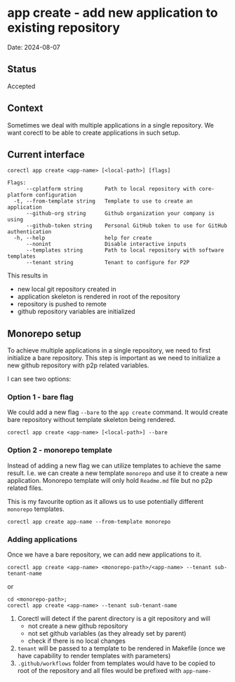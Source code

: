 # app create - add new application to existing repository

Date: 2024-08-07

## Status

Accepted

## Context

Sometimes we deal with multiple applications in a single repository.
We want corectl to be able to create applications in such setup. 


## Current interface

```shell
corectl app create <app-name> [<local-path>] [flags]

Flags:
      --cplatform string       Path to local repository with core-platform configuration
  -t, --from-template string   Template to use to create an application
      --github-org string      Github organization your company is using
      --github-token string    Personal GitHub token to use for GitHub authentication
  -h, --help                   help for create
      --nonint                 Disable interactive inputs
      --templates string       Path to local repository with software templates
      --tenant string          Tenant to configure for P2P
```

This results in 
- new local git repository created in <local-path>
- application skeleton is rendered in root of the repository
- repository is pushed to remote
- github repository variables are initialized

## Monorepo setup

To achieve multiple applications in a single repository, we need to first initialize a bare repository.
This step is important as we need to initialize a new github repository with p2p related variables.

I can see two options:

### Option 1 - bare flag

We could add a new flag `--bare` to the `app create` command. It would create bare repository without template skeleton being rendered.

```shell
corectl app create <app-name> [<local-path>] --bare
```

### Option 2 - monorepo template

Instead of adding a new flag we can utilize templates to achieve the same result.
I.e. we can create a new template `monorepo` and use it to create a new application.
Monorepo template will only hold `Readme.md` file but no p2p related files.

This is my favourite option as it allows us to use potentially different `monorepo` templates.

```shell
corectl app create app-name --from-template monorepo
```

### Adding applications

Once we have a bare repository, we can add new applications to it.

```shell
corectl app create <app-name> <monorepo-path>/<app-name> --tenant sub-tenant-name
```
or 
```shell
cd <monorepo-path>;
corectl app create <app-name> --tenant sub-tenant-name
```

1. Corectl will detect if the parent directory is a git repository and will    
   - not create a new github repository
   - not set github variables (as they already set by parent)
   - check if there is no local changes
2. `tenant` will be passed to a template to be rendered in Makefile (once we have capability to render templates 
   with parameters)
3. `.github/workflows` folder from templates would have to be copied to root of the repository
and all files would be prefixed with `app-name-`
